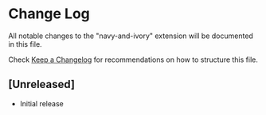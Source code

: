 # Change Log

All notable changes to the "navy-and-ivory" extension will be documented in this file.

Check [Keep a Changelog](http://keepachangelog.com/) for recommendations on how to structure this file.

## [Unreleased]

- Initial release
